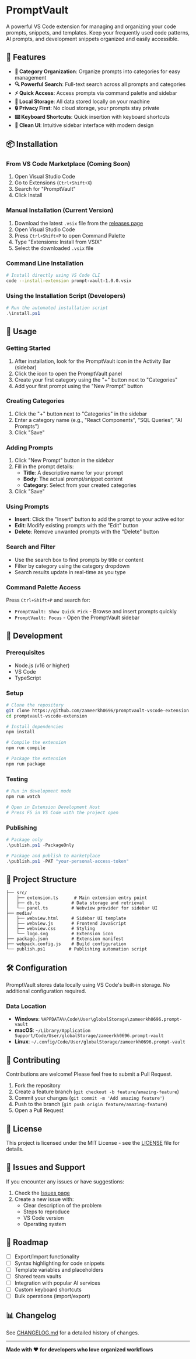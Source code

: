 # PromptVault

A powerful VS Code extension for managing and organizing your code prompts, snippets, and templates. Keep your frequently used code patterns, AI prompts, and development snippets organized and easily accessible.

## 🚀 Features

- **📁 Category Organization**: Organize prompts into categories for easy management
- **🔍 Powerful Search**: Full-text search across all prompts and categories
- **⚡ Quick Access**: Access prompts via command palette and sidebar
- **💾 Local Storage**: All data stored locally on your machine
- **🔒 Privacy First**: No cloud storage, your prompts stay private
- **⌨️ Keyboard Shortcuts**: Quick insertion with keyboard shortcuts
- **🎨 Clean UI**: Intuitive sidebar interface with modern design

## 📦 Installation

### From VS Code Marketplace (Coming Soon)
1. Open Visual Studio Code
2. Go to Extensions (`Ctrl+Shift+X`)
3. Search for "PromptVault"
4. Click Install

### Manual Installation (Current Version)
1. Download the latest `.vsix` file from the [releases page](https://github.com/zameerkh0696/promptvault-vscode-extension/releases)
2. Open Visual Studio Code
3. Press `Ctrl+Shift+P` to open Command Palette
4. Type "Extensions: Install from VSIX"
5. Select the downloaded `.vsix` file

### Command Line Installation
```bash
# Install directly using VS Code CLI
code --install-extension prompt-vault-1.0.0.vsix
```

### Using the Installation Script (Developers)
```powershell
# Run the automated installation script
.\install.ps1
```

## 🎯 Usage

### Getting Started
1. After installation, look for the PromptVault icon in the Activity Bar (sidebar)
2. Click the icon to open the PromptVault panel
3. Create your first category using the "+" button next to "Categories"
4. Add your first prompt using the "New Prompt" button

### Creating Categories
1. Click the "+" button next to "Categories" in the sidebar
2. Enter a category name (e.g., "React Components", "SQL Queries", "AI Prompts")
3. Click "Save"

### Adding Prompts
1. Click "New Prompt" button in the sidebar
2. Fill in the prompt details:
   - **Title**: A descriptive name for your prompt
   - **Body**: The actual prompt/snippet content
   - **Category**: Select from your created categories
3. Click "Save"

### Using Prompts
- **Insert**: Click the "Insert" button to add the prompt to your active editor
- **Edit**: Modify existing prompts with the "Edit" button
- **Delete**: Remove unwanted prompts with the "Delete" button

### Search and Filter
- Use the search box to find prompts by title or content
- Filter by category using the category dropdown
- Search results update in real-time as you type

### Command Palette Access
Press `Ctrl+Shift+P` and search for:
- `PromptVault: Show Quick Pick` - Browse and insert prompts quickly
- `PromptVault: Focus` - Open the PromptVault sidebar

## 🔧 Development

### Prerequisites
- Node.js (v16 or higher)
- VS Code
- TypeScript

### Setup
```bash
# Clone the repository
git clone https://github.com/zameerkh0696/promptvault-vscode-extension.git
cd promptvault-vscode-extension

# Install dependencies
npm install

# Compile the extension
npm run compile

# Package the extension
npm run package
```

### Testing
```bash
# Run in development mode
npm run watch

# Open in Extension Development Host
# Press F5 in VS Code with the project open
```

### Publishing
```powershell
# Package only
.\publish.ps1 -PackageOnly

# Package and publish to marketplace
.\publish.ps1 -PAT "your-personal-access-token"
```

## 📁 Project Structure

```
├── src/
│   ├── extension.ts      # Main extension entry point
│   ├── db.ts            # Data storage and retrieval
│   └── panel.ts         # Webview provider for sidebar UI
├── media/
│   ├── webview.html     # Sidebar UI template
│   ├── webview.js       # Frontend JavaScript
│   ├── webview.css      # Styling
│   └── logo.svg         # Extension icon
├── package.json         # Extension manifest
├── webpack.config.js    # Build configuration
└── publish.ps1         # Publishing automation script
```

## 🛠️ Configuration

PromptVault stores data locally using VS Code's built-in storage. No additional configuration required.

### Data Location
- **Windows**: `%APPDATA%\Code\User\globalStorage\zameerkh0696.prompt-vault`
- **macOS**: `~/Library/Application Support/Code/User/globalStorage/zameerkh0696.prompt-vault`
- **Linux**: `~/.config/Code/User/globalStorage/zameerkh0696.prompt-vault`

## 🤝 Contributing

Contributions are welcome! Please feel free to submit a Pull Request.

1. Fork the repository
2. Create a feature branch (`git checkout -b feature/amazing-feature`)
3. Commit your changes (`git commit -m 'Add amazing feature'`)
4. Push to the branch (`git push origin feature/amazing-feature`)
5. Open a Pull Request

## 📝 License

This project is licensed under the MIT License - see the [LICENSE](LICENSE) file for details.

## 🐛 Issues and Support

If you encounter any issues or have suggestions:

1. Check the [Issues page](https://github.com/zameerkh0696/promptvault-vscode-extension/issues)
2. Create a new issue with:
   - Clear description of the problem
   - Steps to reproduce
   - VS Code version
   - Operating system

## 🚀 Roadmap

- [ ] Export/Import functionality
- [ ] Syntax highlighting for code snippets
- [ ] Template variables and placeholders
- [ ] Shared team vaults
- [ ] Integration with popular AI services
- [ ] Custom keyboard shortcuts
- [ ] Bulk operations (import/export)

## 📊 Changelog

See [CHANGELOG.md](CHANGELOG.md) for a detailed history of changes.

---

**Made with ❤️ for developers who love organized workflows**
